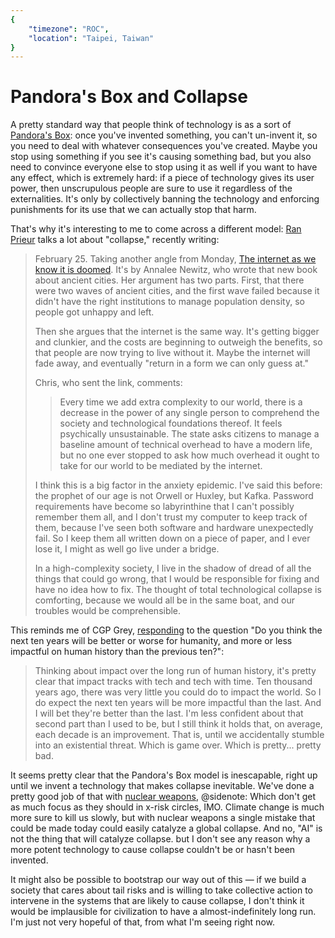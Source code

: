 ```yaml
---
{
	"timezone": "ROC",
	"location": "Taipei, Taiwan"
}
---
```

# Pandora's Box and Collapse

A pretty standard way that people think of technology is as a sort of [Pandora's Box](https://en.wikipedia.org/wiki/Pandora%27s_box): once you've invented something, you can't un-invent it, so you need to deal with whatever consequences you've created. Maybe you stop using something if you see it's causing something bad, but you also need to convince everyone else to stop using it as well if you want to have any effect, which is extremely hard: if a piece of technology gives its user power, then unscrupulous people are sure to use it regardless of the externalities. It's only by collectively banning the technology and enforcing punishments for its use that we can actually stop that harm.

That's why it's interesting to me to come across a different model: [Ran Prieur](http://ranprieur.com/) talks a lot about "collapse," recently writing:

> February 25. Taking another angle from Monday, [The internet as we know it is doomed](https://thehypothesis.substack.com/p/the-internet-as-we-know-it-is-doomed). It's by Annalee Newitz, who wrote that new book about ancient cities. Her argument has two parts. First, that there were two waves of ancient cities, and the first wave failed because it didn't have the right institutions to manage population density, so people got unhappy and left.
> 
> Then she argues that the internet is the same way. It's getting bigger and clunkier, and the costs are beginning to outweigh the benefits, so that people are now trying to live without it. Maybe the internet will fade away, and eventually "return in a form we can only guess at."
> 
> Chris, who sent the link, comments:
> 
> > Every time we add extra complexity to our world, there is a decrease in the power of any single person to comprehend the society and technological foundations thereof. It feels psychically unsustainable. The state asks citizens to manage a baseline amount of technical overhead to have a modern life, but no one ever stopped to ask how much overhead it ought to take for our world to be mediated by the internet.
> 
> I think this is a big factor in the anxiety epidemic. I've said this before: the prophet of our age is not Orwell or Huxley, but Kafka. Password requirements have become so labyrinthine that I can't possibly remember them all, and I don't trust my computer to keep track of them, because I've seen both software and hardware unexpectedly fail. So I keep them all written down on a piece of paper, and I ever lose it, I might as well go live under a bridge.
> 
> In a high-complexity society, I live in the shadow of dread of all the things that could go wrong, that I would be responsible for fixing and have no idea how to fix. The thought of total technological collapse is comforting, because we would all be in the same boat, and our troubles would be comprehensible.

This reminds me of CGP Grey, [responding](https://youtu.be/qC5h9zcHmPA?t=67) to the question "Do you think the next ten years will be better or worse for humanity, and more or less impactful on human history than the previous ten?":

> Thinking about impact over the long run of human history, it's pretty clear that impact tracks with tech and tech with time. Ten thousand years ago, there was very little you could do to impact the world. So I do expect the next ten years will be more impactful than the last. And I will bet they're better than the last. I'm less confident about that second part than I used to be, but I still think it holds that, on average, each decade is an improvement. That is, until we accidentally stumble into an existential threat. Which is game over. Which is pretty... pretty bad. 

It seems pretty clear that the Pandora's Box model is inescapable, right up until we invent a technology that makes collapse inevitable. We've done a pretty good job of that with [nuclear weapons](https://en.wikipedia.org/wiki/List_of_nuclear_close_calls),
@sidenote: Which don't get as much focus as they should in x-risk circles, IMO. Climate change is much more sure to kill us slowly, but with nuclear weapons a single mistake that could be made today could easily catalyze a global collapse. And no, "AI" is not the thing that will catalyze collapse.
but I don't see any reason why a more potent technology to cause collapse couldn't be or hasn't been invented.

It might also be possible to bootstrap our way out of this — if we build a society that cares about tail risks and is willing to take collective action to intervene in the systems that are likely to cause collapse, I don't think it would be implausible for civilization to have a almost-indefinitely long run. I'm just not very hopeful of that, from what I'm seeing right now.
